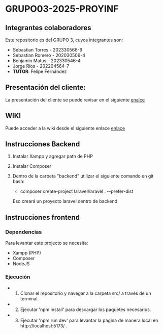 # GRUPO03-2025-PROYINF

## Integrantes colaboradores

Este repositorio es del GRUPO 3, cuyos integrantes son:

- Sebastian Torres - 202330566-9
- Sebastian Romero - 202030506-4
- Benjamin Matus - 202330546-4
- Jorge Ríos - 202204564-7
- **TUTOR**: Felipe Fernández

## Presentación del cliente:

La presentación del cliente se puede revisar en el siguiente [enalce](https://aula.usm.cl/pluginfile.php/6994529/mod_resource/content/1/video1943571039.mp4)

## WIKI

Puede acceder a la wiki desde el siguiente enlace [enlace](https://github.com/sebadaba/GRUPO03-2025-PROYINF/wiki)

## Instrucciones Backend

1. Instalar Xampp y agregar path de PHP
2. Instalar Composer
3. Dentro de la carpeta "backend" utilizar el siguiente comando en git bash:

   - composer create-project laravel/laravel . --prefer-dist

   Eso creará un proyecto laravel dentro de backend

## Instrucciones frontend

### Dependencias

Para levantar este projecto se necesita:

- Xampp (PHP)
- Composer
- NodeJS

### Ejecución

- 1. Clonar el repositorio y navegar a la carpeta src/ a través de un terminal.
- 2. Ejecutar 'npm install' para descargar los paquetes necesarios.
- 3. Ejecutar 'npm run dev' para levantar la página de manera local en http://localhost:5173/ .
